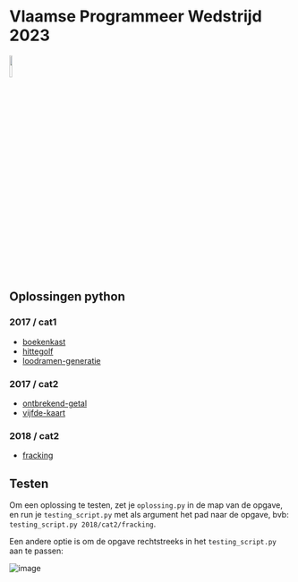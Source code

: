# Vlaamse Programmeer Wedstrijd 2023
<img src="https://risibank.fr/cache/medias/0/17/1769/176964/full.gif" width="10%" />

## Oplossingen python

### 2017 / cat1
- [boekenkast](2017/cat1/boekenkast/oplossing.py)
- [hittegolf](2017/cat1/hittegolf/oplossing.py)
- [loodramen-generatie](2017/cat1/loodramen-generatie/oplossing.py)
### 2017 / cat2
- [ontbrekend-getal](2017/cat2/ontbrekend-getal/oplossing.py)
- [vijfde-kaart](2017/cat2/vijfde-kaart/oplossing.py)
### 2018 / cat2
- [fracking](2018/cat2/fracking/oplossing.py)
## Testen

Om een oplossing te testen, zet je ```oplossing.py``` in de map van de opgave, en run je ```testing_script.py``` met als argument het pad naar de opgave, bvb: ```testing_script.py 2018/cat2/fracking```.

Een andere optie is om de opgave rechtstreeks in het ```testing_script.py``` aan te passen:

   ![image](https://user-images.githubusercontent.com/100168771/218996790-df852ca0-6300-4af9-9706-0a874b6cdbcd.png)





